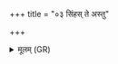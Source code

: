 +++
title = "०३ सिंहस् ते अस्तु"

+++
<details><summary>मूलम् (GR)</summary>

सिंहस् ते अस्तु तण्डुलो  
व्याघ्रः पर्योदनम् ।  
पृदाकूर् अस्तु नग्नहुर्  
वृकस्य हृदि सं स्रव ॥
</details>